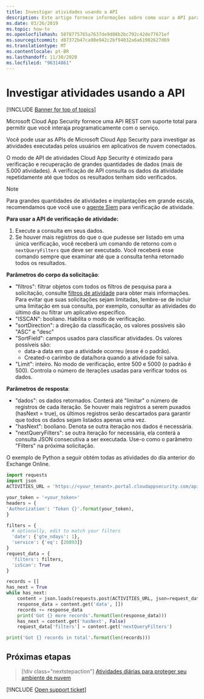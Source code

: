 ```yaml
---
title: Investigar atividades usando a API
description: Este artigo fornece informações sobre como usar a API para investigar a atividade do usuário no Cloud App Security.
ms.date: 03/26/2019
ms.topic: how-to
ms.openlocfilehash: 5078775765a7637de9d08b2bc792c42de77671ef
ms.sourcegitcommit: d87372b47ca98e942c2bf94032a6a61902627d69
ms.translationtype: MT
ms.contentlocale: pt-BR
ms.lasthandoff: 11/30/2020
ms.locfileid: "96314861"
---
```

# <a name="investigate-activities-using-the-api"></a>Investigar atividades usando a API

[!INCLUDE [Banner for top of topics](includes/banner.md)]

Microsoft Cloud App Security fornece uma API REST com suporte total para permitir que você interaja programaticamente com o serviço.

Você pode usar as APIs de Microsoft Cloud App Security para investigar as atividades executadas pelos usuários em aplicativos de nuvem conectados.

O modo de API de atividades Cloud App Security é otimizado para verificação e recuperação de grandes quantidades de dados (mais de 5.000 atividades). A verificação de API consulta os dados da atividade repetidamente até que todos os resultados tenham sido verificados.

> [!NOTE]
> Para grandes quantidades de atividades e implantações em grande escala, recomendamos que você use o [agente Siem](siem.md) para verificação de atividade.

**Para usar a API de verificação de atividade:**

1. Execute a consulta em seus dados.
1. Se houver mais registros do que o que pudesse ser listado em uma única verificação, você receberá um comando de retorno com o `nextQueryFilters` que deve ser executado. Você receberá esse comando sempre que examinar até que a consulta tenha retornado todos os resultados.

**Parâmetros do corpo da solicitação**:

- "filtros": filtrar objetos com todos os filtros de pesquisa para a solicitação, consulte [filtros de atividade](activity-filters-queries.md) para obter mais informações. Para evitar que suas solicitações sejam limitadas, lembre-se de incluir uma limitação em sua consulta, por exemplo, consultar as atividades do último dia ou filtrar um aplicativo específico.
- "ISSCAN": booliano. Habilita o modo de verificação.
- "sortDirection": a direção da classificação, os valores possíveis são "ASC" e "desc"
- "SortField": campos usados para classificar atividades. Os valores possíveis são:
  - data-a data em que a atividade ocorreu (esse é o padrão).
  - Created-o carimbo de data/hora quando a atividade foi salva.
- "Limit": inteiro. No modo de verificação, entre 500 e 5000 (o padrão é 500). Controla o número de iterações usadas para verificar todos os dados.

**Parâmetros de resposta**:

- "dados": os dados retornados. Conterá até "limitar" o número de registros de cada iteração. Se houver mais registros a serem puxados (hasNext = true), os últimos registros serão descartados para garantir que todos os dados sejam listados apenas uma vez.
- "hasNext": booliano. Denota se outra iteração nos dados é necessária.
- "nextQueryFilters": se outra iteração for necessária, ela conterá a consulta JSON consecutiva a ser executada. Use-o como o parâmetro "Filters" na próxima solicitação.

O exemplo de Python a seguir obtém todas as atividades do dia anterior do Exchange Online.

``` python
import requests
import json
ACTIVITIES_URL = 'https://<your_tenant>.portal.cloudappsecurity.com/api/v1/activities/'

your_token = '<your_token>'
headers = {
'Authorization': 'Token {}'.format(your_token),
}

filters = {
  # optionally, edit to match your filters
  'date': {'gte_ndays': 1},
  'service': {'eq': [20893]}
}
request_data = {
  'filters': filters,
  'isScan': True
}

records = []
has_next = True
while has_next:
    content = json.loads(requests.post(ACTIVITIES_URL, json=request_data, headers=headers).content)
    response_data = content.get('data', [])
    records += response_data
    print('Got {} more records'.format(len(response_data)))
    has_next = content.get('hasNext', False)
    request_data['filters'] = content.get('nextQueryFilters')

print('Got {} records in total'.format(len(records)))
```

## <a name="next-steps"></a>Próximas etapas

> [!div class="nextstepaction"]
> [Atividades diárias para proteger seu ambiente de nuvem](daily-activities-to-protect-your-cloud-environment.md)

[!INCLUDE [Open support ticket](includes/support.md)]

